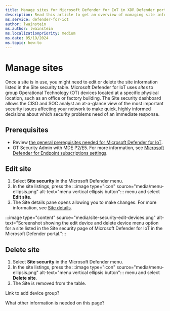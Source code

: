 ```yaml
---
title: Manage sites for Microsoft Defender for IoT in XDR Defender portal
description: Read this article to get an overview of managing site information in the new Site Security feature.
ms.service: defender-for-iot
author: lwainstein
ms.author: lwainstein
ms.localizationpriority: medium
ms.date: 05/19/2024
ms.topic: how-to
---
```


# Manage sites

Once a site is in use, you might need to edit or delete the site information listed in the Site security table.
Microsoft Defender for IoT uses *sites* to group Operational Technology (OT) devices located at a specific physical location, such as an office or factory building. The Site security dashboard allows the CISO and SOC analyst an at-a-glance view of the most important security issues affecting your network to make quick, highly informed decisions about which security problems need of an immediate response.

## Prerequisites

- Review [the general prerequisites needed for Microsoft Defender for IoT](prerequisites.md).
- OT Security Admin with MDE P2/E5. For more information, see [Microsoft Defender for Endpoint subscriptions settings](/defender-endpoint/defender-endpoint-subscription-settings.md).

## Edit site

1. Select **Site security** in the Microsoft Defender menu.
1. In the site listings, press the :::image type="icon" source="media/menu-ellipsis.png" alt-text="menu vertical ellipsis button"::: menu and select **Edit site**.
1. The Site details pane opens allowing you to make changes. For more information, see [Site details](set-up-sites.md).

:::image type="content" source="media/site-security-edit-devices.png" alt-text="Screenshot showing the edit device and delete device menu option for a site listed in the Site security page of Microsoft Defender for IoT in the Microsoft Defender portal.":::

## Delete site

1. Select **Site security** in the Microsoft Defender menu.
1. In the site listings, press the :::image type="icon" source="media/menu-ellipsis.png" alt-text="menu vertical ellipsis button"::: menu and select **Delete site**.
1. The Site is removed from the table.

Link to add device group?

What other information is needed on this page?
